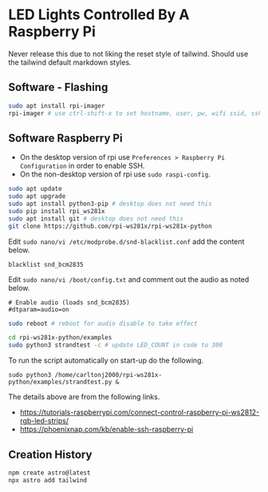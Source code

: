 # LED Lights Controlled By A Raspberry Pi

Never release this due to not liking the reset style of tailwind.
Should use the tailwind default markdown styles.

## Software - Flashing

```bash
sudo apt install rpi-imager
rpi-imager # use ctrl-shift-x to set hostname, user, pw, wifi ssid, ssh
```

## Software Raspberry Pi

- On the desktop version of rpi use `Preferences > Raspberry Pi Configuration`
  in order to enable SSH.
- On the non-desktop version of rpi use `sudo raspi-config`.

```bash
sudo apt update
sudo apt upgrade
sudo apt install python3-pip # desktop does not need this
sudo pip install rpi_ws281x
sudo apt install git # desktop does not need this
git clone https://github.com/rpi-ws281x/rpi-ws281x-python
```

Edit `sudo nano/vi /etc/modprobe.d/snd-blacklist.conf` add the content below.

```
blacklist snd_bcm2835
```

Edit `sudo nano/vi /boot/config.txt` and comment out the audio as noted below.

```
# Enable audio (loads snd_bcm2835)
#dtparam=audio=on
```

```bash
sudo reboot # reboot for audio disable to take effect
```

```bash
cd rpi-ws281x-python/examples
sudo python3 strandtest -c # update LED_COUNT in code to 300
```

To run the script automatically on start-up do the following.

```text title="/etc/rc.local"
sudo python3 /home/carltonj2000/rpi-ws281x-python/examples/strandtest.py &
```

The details above are from the following links.

- https://tutorials-raspberrypi.com/connect-control-raspberry-pi-ws2812-rgb-led-strips/
- https://phoenixnap.com/kb/enable-ssh-raspberry-pi

## Creation History

```bash
npm create astro@latest
npx astro add tailwind
```
